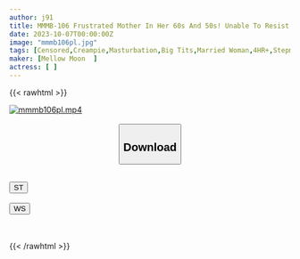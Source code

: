 ```yaml
---
author: j91
title: MMMB-106 Frustrated Mother In Her 60s And 50s! Unable To Resist Masturbation, She Sucks Her Son's Big Dick And Feels The Well-worn Big Nipples Fully Erect
date: 2023-10-07T00:00:00Z
image: "mmmb106pl.jpg"
tags: [Censored,Creampie,Masturbation,Big Tits,Married Woman,4HR+,Stepmother	]
maker: [Mellow Moon  ]
actress: [ ]
---
```



{{< rawhtml >}}

<div class="video" data-videoid="w4pL0pqg86IJ1XK">
    <a href="javascript:;">
        <img src="https://my.j91.asia/posts/mmmb106pl/mmmb106pl.jpg" width="WIDTH" height="HEIGHT" alt="mmmb106pl.mp4" loading="lazy">
    </a>
</div>

<script type="text/javascript" src="https://j91.asia/asset/on-demand-st.js"></script>

<br>
  <link rel="stylesheet" href="https://j91.asia/asset/bs5.css">
  
  <center>
  <button class="btn btn-primary" type="button" data-bs-toggle="collapse" data-bs-target=".multi-collapse" aria-expanded="false" aria-controls="multiCollapseExample1 multiCollapseExample2"><h2>Download</h2></button></center>
</p>
<div class="row">
  <div class="col">
    <div class="collapse multi-collapse" id="multiCollapseExample1">
      <div class="card card-body">
	      	      <br>
<div class="buttons">  
<a href="https://streamtape.to/v/w4pL0pqg86IJ1XK"><button class="btn-hover color-3"><i class="fa fa-download"></i> ST</button></a></div>
    </div>
  </div>
</div>
  <div class="col">
    <div class="collapse multi-collapse" id="multiCollapseExample2">
      <div class="card card-body">
	      <br>
<div class="buttons">
    <a href="https://wolfstream.tv/goq9vpkkoqc1"><button class="btn-hover color-9"><i class="fa fa-download"></i> WS</button></a></div>
<br><br>
      </div>
    </div>
  </div>
</div>

{{< /rawhtml >}}